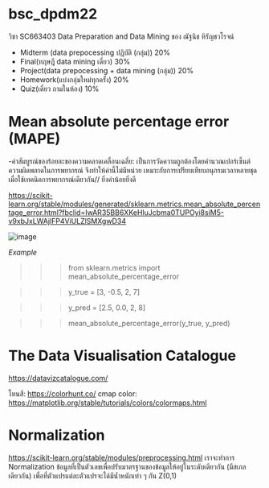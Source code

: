 # bsc_dpdm22
วิชา SC663403 Data Preparation and Data Mining ของ ณัฐนิช หิรัญชวโรจน์

- Midterm (data prepocessing ปฏิบัติ (กลุ่ม))   20%
- Final(ทฤษฎี data mining เดี่ยว)     30%
- Project(data prepocessing + data mining (กลุ่ม))   20%
- Homework(แบ่งกลุ่มใหม่ทุกครั้ง)  20% 
- Quiz(เดี่ยว ถามในห้อง)      10%

# Mean absolute percentage error (MAPE)
-ค่าสัมบูรณ์ของร้อยละของความคลาดเคลื่อนเฉลี่ย: เป็นการวัดความถูกต้องโดยคำนวณเปอร์เซ็นต์ความผิดพลาดในการพยากรณ์ จึงทำให้ค่านี้ไม่มีหน่วย เหมาะกับการเปรียบเทียบอนุกรมเวลาหลายชุด เมื่อใช้เทคนิคการพยากรณ์เดียวกัน// ยิ่งค่าน้อยยิ่งดี

https://scikit-learn.org/stable/modules/generated/sklearn.metrics.mean_absolute_percentage_error.html?fbclid=IwAR35BB6XKeHluJcbma0TUPOyi8siM5-v9xbJxLWAjlFP4ViULZlSMXgwD34

![image](https://user-images.githubusercontent.com/108257658/207902232-3f6452d4-97ac-48e3-9722-594f81f3c4d6.png)


$Example$
>>> from sklearn.metrics import mean_absolute_percentage_error

>>> y_true = [3, -0.5, 2, 7]

>>> y_pred = [2.5, 0.0, 2, 8]

>>> mean_absolute_percentage_error(y_true, y_pred)

# The Data Visualisation Catalogue
https://datavizcatalogue.com/

โทนสี: https://colorhunt.co/
cmap color: https://matplotlib.org/stable/tutorials/colors/colormaps.html

# Normalization
https://scikit-learn.org/stable/modules/preprocessing.html
เราจะทำการ Normalization ข้อมูลที่เป็นตัวเลขเพื่อปรับมาตรฐานของข้อมูลให้อยู่ในระดับเดียวกัน (มีสเกลเดียวกัน) เพื่อที่ตัวแปรแต่ละตัวแปรจะได้มีน้ำหนักเท่า ๆ กัน Z(0,1)
